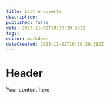 ```yaml
---
title: Lettre ouverte
description: 
published: false
date: 2023-11-02T10:30:20.382Z
tags: 
editor: markdown
dateCreated: 2023-11-02T10:30:20.382Z
---
```


# Header
Your content here
